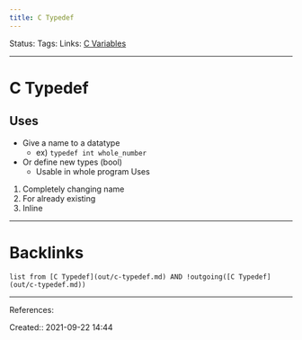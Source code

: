 ```yaml
---
title: C Typedef
---
```

Status: 
Tags: 
Links: [C Variables](out/c-variables.md)
___
# C Typedef
## Uses
- Give a name to a datatype
	- ex) `typedef int whole_number`
- Or define new types (bool)
	- Usable in whole program
Uses
1. Completely changing name
1. For already existing
1. Inline
___
# Backlinks
```dataview
list from [C Typedef](out/c-typedef.md) AND !outgoing([C Typedef](out/c-typedef.md))
```
___
References:

Created:: 2021-09-22 14:44
